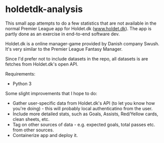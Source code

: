 # holdetdk-analysis

This small app attempts to do a few statistics that are not available in the normal Premier League app for Holdet.dk (www.holdet.dk). The app is partly done as an exercise in end-to-end software dev.

Holdet.dk is a online manager-game provided by Danish company Swush. It's very similar to the Premier League Fantasy Manager.

Since I'd prefer not to include datasets in the repo, all datasets is are fetches from Holdet.dk's open API.

Requirements:
- Python 3

Some slight improvements that I hope to do:
- Gather user-specific data from Holdet.dk's API (to let you know how you're doing) - this will probably local authenticatino from the user.
- Include more detailed stats, such as Goals, Assists, Red/Yellow cards, clean sheets, etc.
- Tag on other sources of data - e.g. expected goals, total passes etc. from other sources.
- Containerize app and deploy it.